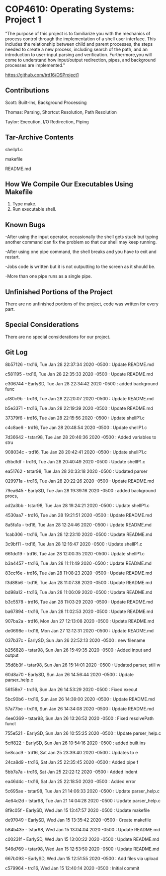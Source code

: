 # COP4610: Operating Systems: Project 1
"The purpose of this project is to familiarize you with the mechanics of process control through the implementation of a shell user interface. This includes the relationship between child and parent processes, the steps needed to create a new process, including search of the path, and an introduction to user-input parsing and verification. Furthermore,you will come to understand how input/output redirection, pipes, and background processes are implemented."

https://github.com/trd16/OSProject1


Contributions
-------------
Scott: Built-Ins, Background Processing

Thomas: Parsing, Shortcut Resolution, Path Resolution

Taylor: Execution, I/O Redirection, Piping

Tar-Archive Contents
--------------------
shellp1.c

makefile

README.md

How We Compile Our Executables Using Makefile
---------------------------------------------
1. Type make.
2. Run executable shell.

Known Bugs
-----------
-After using the input operator, occasionally the shell gets stuck but typing another command can fix the problem so that our shell may keep running.

-After using one pipe command, the shell breaks and you have to exit and restart.

-Jobs code is written but it is not outputting to the screen as it should be.

-More than one pipe runs as a single pipe.

Unfinished Portions of the Project
------------------------------------
There are no unfinished portions of the project, code was written for every part.

Special Considerations
------------------------
There are no special considerations for our project.

Git Log
------------

8b57126 - trd16, Tue Jan 28 22:37:34 2020 -0500 : Update README.md

c581195 - trd16, Tue Jan 28 22:35:33 2020 -0500 : Update README.md

e306744 - EarlySD, Tue Jan 28 22:34:42 2020 -0500 : added background func

af80c9b - trd16, Tue Jan 28 22:20:07 2020 -0500 : Update README.md

b5e3371 - trd16, Tue Jan 28 22:19:39 2020 -0500 : Update README.md

37379f6 - trd16, Tue Jan 28 22:15:56 2020 -0500 : Update shellP1.c

c4c8ae6 - trd16, Tue Jan 28 20:48:54 2020 -0500 : Update shellP1.c

7d36642 - tstar98, Tue Jan 28 20:46:36 2020 -0500 : Added variables to stru

908034c - trd16, Tue Jan 28 20:42:41 2020 -0500 : Update shellP1.c

d5bdfdf - trd16, Tue Jan 28 20:40:49 2020 -0500 : Update shellP1.c

ea51762 - tstar98, Tue Jan 28 20:33:18 2020 -0500 : Updated parser

029971a - trd16, Tue Jan 28 20:22:26 2020 -0500 : Update README.md

79ea645 - EarlySD, Tue Jan 28 19:39:16 2020 -0500 : added background procs,

ad2a3bb - tstar98, Tue Jan 28 19:24:21 2020 -0500 : Update shellP1.c

4530aa7 - trd16, Tue Jan 28 19:21:51 2020 -0500 : Update README.md

8a5fa1a - trd16, Tue Jan 28 12:24:46 2020 -0500 : Update README.md

1cab306 - trd16, Tue Jan 28 12:23:10 2020 -0500 : Update README.md

3c9bf11 - trd16, Tue Jan 28 12:16:47 2020 -0500 : Update shellP1.c

661dd19 - trd16, Tue Jan 28 12:00:35 2020 -0500 : Update shellP1.c

b3a4457 - trd16, Tue Jan 28 11:11:49 2020 -0500 : Update README.md

83ccf6e - trd16, Tue Jan 28 11:08:23 2020 -0500 : Update README.md

f3d88b6 - trd16, Tue Jan 28 11:07:38 2020 -0500 : Update README.md

bd98a12 - trd16, Tue Jan 28 11:06:09 2020 -0500 : Update README.md

b3c5578 - trd16, Tue Jan 28 11:03:29 2020 -0500 : Update README.md

ba67894 - trd16, Tue Jan 28 11:02:53 2020 -0500 : Update README.md

907ba2a - trd16, Mon Jan 27 12:13:08 2020 -0500 : Update README.md

de0698e - trd16, Mon Jan 27 12:12:31 2020 -0500 : Update README.md

037b37c - EarlySD, Sun Jan 26 22:52:13 2020 -0500 : new filename

b256828 - tstar98, Sun Jan 26 15:49:35 2020 -0500 : Added input and output 

35d8b3f - tstar98, Sun Jan 26 15:14:01 2020 -0500 : Updated parser, still w

60d8a70 - EarlySD, Sun Jan 26 14:56:44 2020 -0500 : Update parser_help.c

56158e7 - trd16, Sun Jan 26 14:53:29 2020 -0500 : Fixed execut

5bc90b6 - trd16, Sun Jan 26 14:39:00 2020 -0500 : Update README.md

57a77be - trd16, Sun Jan 26 14:34:08 2020 -0500 : Update README.md

4ee0369 - tstar98, Sun Jan 26 13:26:52 2020 -0500 : Fixed resolvePath funct

755e521 - EarlySD, Sun Jan 26 10:55:25 2020 -0500 : Update parser_help.c

5cff822 - EarlySD, Sun Jan 26 10:54:16 2020 -0500 : added built ins

5e8cac9 - trd16, Sat Jan 25 23:39:40 2020 -0500 : Updates to e

24ca8d9 - trd16, Sat Jan 25 22:35:45 2020 -0500 : Added pipe f

5bb7a7a - trd16, Sat Jan 25 22:22:12 2020 -0500 : Added indent

ea46d4c - trd16, Sat Jan 25 22:18:50 2020 -0500 : Added error 

5c695ae - tstar98, Tue Jan 21 14:06:33 2020 -0500 : Update parser_help.c

4e64d2d - tstar98, Tue Jan 21 14:04:28 2020 -0500 : Update parser_help.c

8f9c05f - EarlySD, Wed Jan 15 13:47:57 2020 -0500 : Update makefile

de97049 - EarlySD, Wed Jan 15 13:35:42 2020 -0500 : Create makefile

b84b43e - tstar98, Wed Jan 15 13:04:04 2020 -0500 : Update README.md

c00231f - EarlySD, Wed Jan 15 13:00:22 2020 -0500 : Update README.md

546d769 - tstar98, Wed Jan 15 12:53:50 2020 -0500 : Update README.md

667b093 - EarlySD, Wed Jan 15 12:51:55 2020 -0500 : Add files via upload

c579964 - trd16, Wed Jan 15 12:40:14 2020 -0500 : Initial commit




